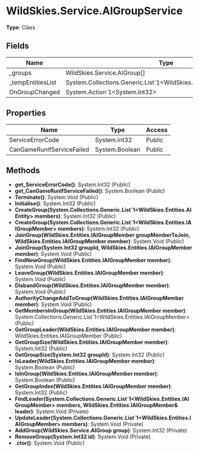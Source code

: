 ﻿# WildSkies.Service.AIGroupService

**Type**: Class

## Fields

| Name | Type | Access |
|------|------|--------|
| _groups | WildSkies.Service.AIGroup[] | Private |
| _tempEntitiesList | System.Collections.Generic.List`1<WildSkies.Entities.IAIGroupMember> | Private |
| OnGroupChanged | System.Action`1<System.Int32> | Public |

## Properties

| Name | Type | Access |
|------|------|--------|
| ServiceErrorCode | System.Int32 | Public |
| CanGameRunIfServiceFailed | System.Boolean | Public |

## Methods

- **get_ServiceErrorCode()**: System.Int32 (Public)
- **get_CanGameRunIfServiceFailed()**: System.Boolean (Public)
- **Terminate()**: System.Void (Public)
- **Initialise()**: System.Int32 (Public)
- **CreateGroup(System.Collections.Generic.List`1<WildSkies.Entities.AIEntity> members)**: System.Int32 (Public)
- **CreateGroup(System.Collections.Generic.List`1<WildSkies.Entities.IAIGroupMember> members)**: System.Int32 (Public)
- **JoinGroup(WildSkies.Entities.IAIGroupMember groupMemberToJoin, WildSkies.Entities.IAIGroupMember member)**: System.Void (Public)
- **JoinGroup(System.Int32 groupId, WildSkies.Entities.IAIGroupMember member)**: System.Void (Public)
- **FindNewGroup(WildSkies.Entities.IAIGroupMember member)**: System.Void (Public)
- **LeaveGroup(WildSkies.Entities.IAIGroupMember member)**: System.Void (Public)
- **DisbandGroup(WildSkies.Entities.IAIGroupMember member)**: System.Void (Public)
- **AuthorityChangeAddToGroup(WildSkies.Entities.IAIGroupMember member)**: System.Void (Public)
- **GetMembersInGroup(WildSkies.Entities.IAIGroupMember member)**: System.Collections.Generic.List`1<WildSkies.Entities.IAIGroupMember> (Public)
- **GetGroupLeader(WildSkies.Entities.IAIGroupMember member)**: WildSkies.Entities.IAIGroupMember (Public)
- **GetGroupSize(WildSkies.Entities.IAIGroupMember member)**: System.Int32 (Public)
- **GetGroupSize(System.Int32 groupId)**: System.Int32 (Public)
- **IsLeader(WildSkies.Entities.IAIGroupMember member)**: System.Boolean (Public)
- **IsInGroup(WildSkies.Entities.IAIGroupMember member)**: System.Boolean (Public)
- **GetGroupIndex(WildSkies.Entities.IAIGroupMember member)**: System.Int32 (Public)
- **FindLeader(System.Collections.Generic.List`1<WildSkies.Entities.IAIGroupMember> members, WildSkies.Entities.IAIGroupMember& leader)**: System.Void (Private)
- **UpdateLeader(System.Collections.Generic.List`1<WildSkies.Entities.IAIGroupMember> members)**: System.Void (Private)
- **AddGroup(WildSkies.Service.AIGroup group)**: System.Int32 (Private)
- **RemoveGroup(System.Int32 id)**: System.Void (Private)
- **.ctor()**: System.Void (Public)

